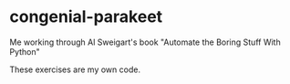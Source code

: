# congenial-parakeet
Me working through Al Sweigart's book "Automate the Boring Stuff With Python"

These exercises are my own code. 
